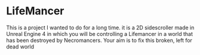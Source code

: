 # LifeMancer
This is a project I wanted to do for a long time. it is a 2D sidescroller made in Unreal Engine 4 in which you will be controlling a Lifemancer in a world that has been destroyed by Necromancers. Your aim is to fix this broken, left for dead world 
